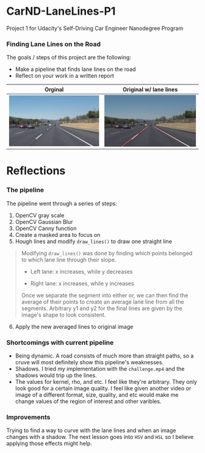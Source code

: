 # CarND-LaneLines-P1
Project 1 for Udacity's Self-Driving Car Engineer Nanodegree Program

### Finding Lane Lines on the Road

The goals / steps of this project are the following:
* Make a pipeline that finds lane lines on the road
* Reflect on your work in a written report

| Orginal | Original w/ lane lines |
| --- | --- |
| ![Original](https://github.com/sal-git/CarND-LaneLines-P1/blob/master/images/solidWhiteCurve.jpg?raw=true) | ![New](https://github.com/sal-git/CarND-LaneLines-P1/blob/master/images_output/after-solidWhiteCurve.jpg?raw=true) |

# Reflections

### The pipeline

The pipeline went through a series of steps:
1. OpenCV gray scale
2. OpenCV Gaussian Blur
3. OpenCV Canny function
4. Create a masked area to focus on 
5. Hough lines and modify `draw_lines()` to draw one straight line

  >Modifying `draw_lines()` was done by finding which points belonged to which lane line through their slope. 
  >
  > * Left lane: x increases, while y decreases 
  >
  > * Right lane: x increases, while y increases
  >
  >Once we separate the segment into either or, we can then find the average of their points to create an average lane line from 
  >all the segments. Arbitrary y1 and y2 for the final lines are given by the image's shape to look consistent. 
  
6. Apply the new averaged lines to original image


### Shortcomings with current pipeline

* Being dynamic. A road consists of much more than straight paths, so a cruve will most definitely show this pipeline's weaknesses. 
* Shadows. I tried my implementation with the `challenge.mp4` and the shadows would trip up the lines.
* The values for kernel, rho, and etc. I feel like they're arbitrary. They only look good for a certain image quality. I feel like given another video or image of a different format, size, quality, and etc would make me change values of the region of interest and other varibles.   

### Improvements

Trying to find a way to curve with the lane lines and when an image changes with a shadow. The next lesson goes into `HSV` and `HSL` so I believe applying those effects might help. 
